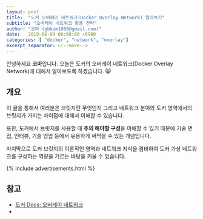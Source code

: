 ```yaml
---
layout: post
title:  "도커 오버레이 네트워크(Docker Overlay Network) 알아보기"
subtitle: "오버레이 네트워크 활용 전략"
author: "코마 (gbkim1988@gmail.com)"
date:   2019-08-09 00:00:00 +0900
categories: [ "docker", "network", "overlay"]
excerpt_separator: <!--more-->
---
```


안녕하세요 **코마**입니다. 오늘은 도커의 오버레이 네트워크(Docker Overlay Network)에 대해서 알아보도록 하겠습니다. 😺

<!--more-->

## 개요

이 글을 통해서 여러분은 브릿지란 무엇인지 그리고 네트워크 분야와 도커 영역에서의 브릿지가 가지는 차이점에 대해서 이해할 수 있습니다.

또한, 도커에서 브릿지를 사용할 때 **주의 해야할 구성**을 이해할 수 있기 때문에 기술 면접, 인터뷰, 기술 영업 등에서 유용하게 써먹을 수 있는 개념입니다.

마지막으로 도커 브릿지의 이론적인 영역과 네트워크 지식을 겸비하여 도커 가상 네트워크를 구성하는 역량을 기르는 바탕을 키울 수 있습니다.

{% include advertisements.html %}

## 참고

- [도커 Docs: 오버레이 네트워크](https://docs.docker.com/network/overlay/)
- [](https://docs.docker.com/network/network-tutorial-overlay)